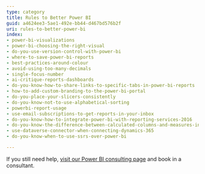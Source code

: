 ```yaml
---
type: category
title: Rules to Better Power BI
guid: a4624ee3-5ae1-492e-bb44-d467bd576b2f
uri: rules-to-better-power-bi
index:
- power-bi-visualizations
- power-bi-choosing-the-right-visual
- do-you-use-version-control-with-power-bi
- where-to-save-power-bi-reports
- best-practices-around-colour
- avoid-using-too-many-decimals
- single-focus-number
- ai-critique-reports-dashboards
- do-you-know-how-to-share-links-to-specific-tabs-in-power-bi-reports
- how-to-add-custom-branding-to-the-power-bi-portal
- do-you-place-your-slicers-consistently
- do-you-know-not-to-use-alphabetical-sorting
- powerbi-report-usage
- use-email-subscriptions-to-get-reports-in-your-inbox
- do-you-know-how-to-integrate-power-bi-with-reporting-services-2016
- do-you-know-the-difference-between-calculated-columns-and-measures-in-power-bi
- use-dataverse-connector-when-connecting-dynamics-365
- do-you-know-when-to-use-ssrs-over-power-bi

---
```


If you still need help, [visit our Power BI consulting page](https://www.ssw.com.au/ssw/Consulting/Power-BI.aspx) and book in a consultant.

